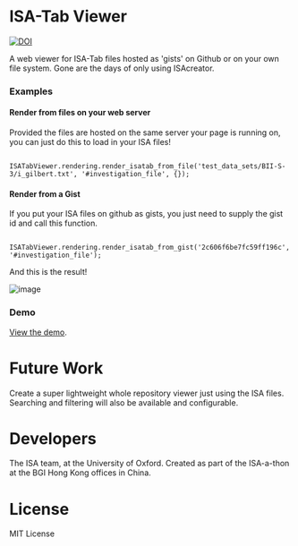 ISA-Tab Viewer
============

[![DOI](https://zenodo.org/badge/DOI/10.5281/zenodo.11084.svg)](https://doi.org/10.5281/zenodo.11084)

A web viewer for ISA-Tab files hosted as 'gists' on Github or on your own file system. Gone are the days of only using ISAcreator.

### Examples


#### Render from files on your web server

Provided the files are hosted on the same server your page is running on, you can just do this to load in your ISA files!

```
    ISATabViewer.rendering.render_isatab_from_file('test_data_sets/BII-S-3/i_gilbert.txt', '#investigation_file', {});
```

#### Render from a Gist

If you put your ISA files on github as gists, you just need to supply the gist id and call this function.

```
	ISATabViewer.rendering.render_isatab_from_gist('2c606f6be7fc59ff196c', '#investigation_file');
```

And this is the result! 

![image](https://isatools.files.wordpress.com/2014/06/localhost-63343-sharkkahuna-example-html.png?w=800)

### Demo

[View the demo](https://isa-tools.org/format/examples/). 

# Future Work

Create a super lightweight whole repository viewer just using the ISA files. Searching and filtering will also be available and configurable.

# Developers

The ISA team, at the University of Oxford. Created as part of the ISA-a-thon at the BGI Hong Kong offices in China.

# License

MIT License
